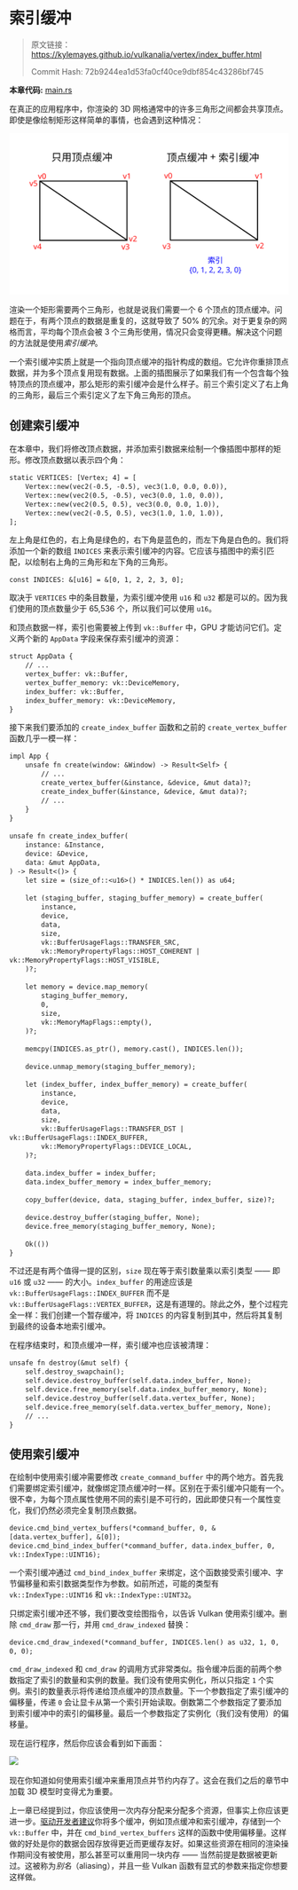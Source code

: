 # 索引缓冲

> 原文链接：<https://kylemayes.github.io/vulkanalia/vertex/index_buffer.html>
>
> Commit Hash: 72b9244ea1d53fa0cf40ce9dbf854c43286bf745

**本章代码:** [main.rs](https://github.com/chuigda/Vulkan-Tutorial-Rust-CN/tree/master/src/20_index_buffer.rs)

在真正的应用程序中，你渲染的 3D 网格通常中的许多三角形之间都会共享顶点。即使是像绘制矩形这样简单的事情，也会遇到这种情况：

![](../images/vertex_vs_index.svg)

渲染一个矩形需要两个三角形，也就是说我们需要一个 6 个顶点的顶点缓冲。问题在于，有两个顶点的数据是重复的，这就导致了 50% 的冗余。对于更复杂的网格而言，平均每个顶点会被 3 个三角形使用，情况只会变得更糟。解决这个问题的方法就是使用*索引缓冲*。

一个索引缓冲实质上就是一个指向顶点缓冲的指针构成的数组。它允许你重排顶点数据，并为多个顶点复用现有数据。上面的插图展示了如果我们有一个包含每个独特顶点的顶点缓冲，那么矩形的索引缓冲会是什么样子。前三个索引定义了右上角的三角形，最后三个索引定义了左下角三角形的顶点。

## 创建索引缓冲

在本章中，我们将修改顶点数据，并添加索引数据来绘制一个像插图中那样的矩形。修改顶点数据以表示四个角：

```rust,noplaypen
static VERTICES: [Vertex; 4] = [
    Vertex::new(vec2(-0.5, -0.5), vec3(1.0, 0.0, 0.0)),
    Vertex::new(vec2(0.5, -0.5), vec3(0.0, 1.0, 0.0)),
    Vertex::new(vec2(0.5, 0.5), vec3(0.0, 0.0, 1.0)),
    Vertex::new(vec2(-0.5, 0.5), vec3(1.0, 1.0, 1.0)),
];
```

左上角是红色的，右上角是绿色的，右下角是蓝色的，而左下角是白色的。我们将添加一个新的数组 `INDICES` 来表示索引缓冲的内容。它应该与插图中的索引匹配，以绘制右上角的三角形和左下角的三角形。

```rust,noplaypen
const INDICES: &[u16] = &[0, 1, 2, 2, 3, 0];
```

取决于 `VERTICES` 中的条目数量，为索引缓冲使用 `u16` 和 `u32` 都是可以的。因为我们使用的顶点数量少于 65,536 个，所以我们可以使用 `u16`。

和顶点数据一样，索引也需要被上传到 `vk::Buffer` 中，GPU 才能访问它们。定义两个新的 `AppData` 字段来保存索引缓冲的资源：

```rust,noplaypen
struct AppData {
    // ...
    vertex_buffer: vk::Buffer,
    vertex_buffer_memory: vk::DeviceMemory,
    index_buffer: vk::Buffer,
    index_buffer_memory: vk::DeviceMemory,
}
```

接下来我们要添加的 `create_index_buffer` 函数和之前的 `create_vertex_buffer` 函数几乎一模一样：

```rust,noplaypen
impl App {
    unsafe fn create(window: &Window) -> Result<Self> {
        // ...
        create_vertex_buffer(&instance, &device, &mut data)?;
        create_index_buffer(&instance, &device, &mut data)?;
        // ...
    }
}

unsafe fn create_index_buffer(
    instance: &Instance,
    device: &Device,
    data: &mut AppData,
) -> Result<()> {
    let size = (size_of::<u16>() * INDICES.len()) as u64;

    let (staging_buffer, staging_buffer_memory) = create_buffer(
        instance,
        device,
        data,
        size,
        vk::BufferUsageFlags::TRANSFER_SRC,
        vk::MemoryPropertyFlags::HOST_COHERENT | vk::MemoryPropertyFlags::HOST_VISIBLE,
    )?;

    let memory = device.map_memory(
        staging_buffer_memory,
        0,
        size,
        vk::MemoryMapFlags::empty(),
    )?;

    memcpy(INDICES.as_ptr(), memory.cast(), INDICES.len());

    device.unmap_memory(staging_buffer_memory);

    let (index_buffer, index_buffer_memory) = create_buffer(
        instance,
        device,
        data,
        size,
        vk::BufferUsageFlags::TRANSFER_DST | vk::BufferUsageFlags::INDEX_BUFFER,
        vk::MemoryPropertyFlags::DEVICE_LOCAL,
    )?;

    data.index_buffer = index_buffer;
    data.index_buffer_memory = index_buffer_memory;

    copy_buffer(device, data, staging_buffer, index_buffer, size)?;

    device.destroy_buffer(staging_buffer, None);
    device.free_memory(staging_buffer_memory, None);

    Ok(())
}
```

不过还是有两个值得一提的区别，`size` 现在等于索引数量乘以索引类型 —— 即 `u16` 或 `u32` —— 的大小。`index_buffer` 的用途应该是 `vk::BufferUsageFlags::INDEX_BUFFER` 而不是 `vk::BufferUsageFlags::VERTEX_BUFFER`，这是有道理的。除此之外，整个过程完全一样：我们创建一个暂存缓冲，将 `INDICES` 的内容复制到其中，然后将其复制到最终的设备本地索引缓冲。

在程序结束时，和顶点缓冲一样，索引缓冲也应该被清理：

```rust,noplaypen
unsafe fn destroy(&mut self) {
    self.destroy_swapchain();
    self.device.destroy_buffer(self.data.index_buffer, None);
    self.device.free_memory(self.data.index_buffer_memory, None);
    self.device.destroy_buffer(self.data.vertex_buffer, None);
    self.device.free_memory(self.data.vertex_buffer_memory, None);
    // ...
}
```

## 使用索引缓冲

在绘制中使用索引缓冲需要修改 `create_command_buffer` 中的两个地方。首先我们需要绑定索引缓冲，就像绑定顶点缓冲时一样。区别在于索引缓冲只能有一个。很不幸，为每个顶点属性使用不同的索引是不可行的，因此即使只有一个属性变化，我们仍然必须完全复制顶点数据。

```rust,noplaypen
device.cmd_bind_vertex_buffers(*command_buffer, 0, &[data.vertex_buffer], &[0]);
device.cmd_bind_index_buffer(*command_buffer, data.index_buffer, 0, vk::IndexType::UINT16);
```

一个索引缓冲通过 `cmd_bind_index_buffer` 来绑定，这个函数接受索引缓冲、字节偏移量和索引数据类型作为参数。如前所述，可能的类型有 `vk::IndexType::UINT16` 和 `vk::IndexType::UINT32`。

只绑定索引缓冲还不够，我们要改变绘图指令，以告诉 Vulkan 使用索引缓冲。删除 `cmd_draw` 那一行，并用 `cmd_draw_indexed` 替换：

```rust,noplaypen
device.cmd_draw_indexed(*command_buffer, INDICES.len() as u32, 1, 0, 0, 0);
```

`cmd_draw_indexed` 和 `cmd_draw` 的调用方式非常类似。指令缓冲后面的前两个参数指定了索引的数量和实例的数量。我们没有使用实例化，所以只指定 `1` 个实例。索引的数量表示将传递给顶点缓冲的顶点数量。下一个参数指定了索引缓冲的偏移量，传递 `0` 会让显卡从第一个索引开始读取。倒数第二个参数指定了要添加到索引缓冲中的索引的偏移量。最后一个参数指定了实例化（我们没有使用）的偏移量。

现在运行程序，然后你应该会看到如下画面：

![](../images/indexed_rectangle.png)

现在你知道如何使用索引缓冲来重用顶点并节约内存了。这会在我们之后的章节中加载 3D 模型时变得尤为重要。

上一章已经提到过，你应该使用一次内存分配来分配多个资源，但事实上你应该更进一步。[驱动开发者建议](https://developer.nvidia.com/vulkan-memory-management)你将多个缓冲，例如顶点缓冲和索引缓冲，存储到一个 `vk::Buffer` 中，并在 `cmd_bind_vertex_buffers` 这样的函数中使用偏移量。这样做的好处是你的数据会因存放得更近而更缓存友好。如果这些资源在相同的渲染操作期间没有被使用，那么甚至可以重用同一块内存 —— 当然前提是数据被更新过。这被称为*别名*（aliasing），并且一些 Vulkan 函数有显式的参数来指定你想要这样做。
